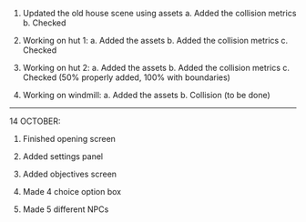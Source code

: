 1. Updated the old house scene using assets
    a. Added the collision metrics
    b. Checked

2. Working on hut 1:
    a. Added the assets
    b. Added the collision metrics
    c. Checked

3. Working on hut 2:
    a. Added the assets
    b. Added the collision metrics
    c. Checked (50% properly added, 100% with boundaries)

4. Working on windmill:
    a. Added the assets
    b. Collision (to be done)

---

14 OCTOBER:

1. Finished opening screen

2. Added settings panel

3. Added objectives screen

4. Made 4 choice option box

5. Made 5 different NPCs
